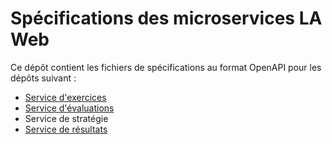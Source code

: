 # Spécifications des microservices LA Web

Ce dépôt contient les fichiers de spécifications au format OpenAPI pour les dépôts suivant :

* [Service d'exercices](https://manouchian.univ-smb.fr/smartlab/projetsl3-2021/latools/srvexo)
* [Service d'évaluations](https://manouchian.univ-smb.fr/smartlab/projetsl3-2021/latools/srveval)
* Service de stratégie
* [Service de résultats](https://manouchian.univ-smb.fr/smartlab/projetsl3-2021/latools/srvresult)


